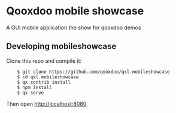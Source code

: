 # Qooxdoo mobile showcase
A GUI mobile application tho show for qooxdoo demos

## Developing mobileshowcase
Clone this repo and compile it:

```
    $ git clone https://github.com/qooxdoo/qxl.mobileshowcase
    $ cd qxl.mobileshowcase
    $ qx contrib install
    $ npm install
    $ qx serve
```
Then open [http://localhost:8080](http://localhost:8080)




